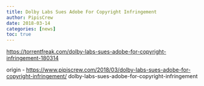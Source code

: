 ```yaml
---
title: Dolby Labs Sues Adobe For Copyright Infringement
author: PipisCrew
date: 2018-03-14
categories: [news]
toc: true
---
```


https://torrentfreak.com/dolby-labs-sues-adobe-for-copyright-infringement-180314

origin - https://www.pipiscrew.com/2018/03/dolby-labs-sues-adobe-for-copyright-infringement/ dolby-labs-sues-adobe-for-copyright-infringement